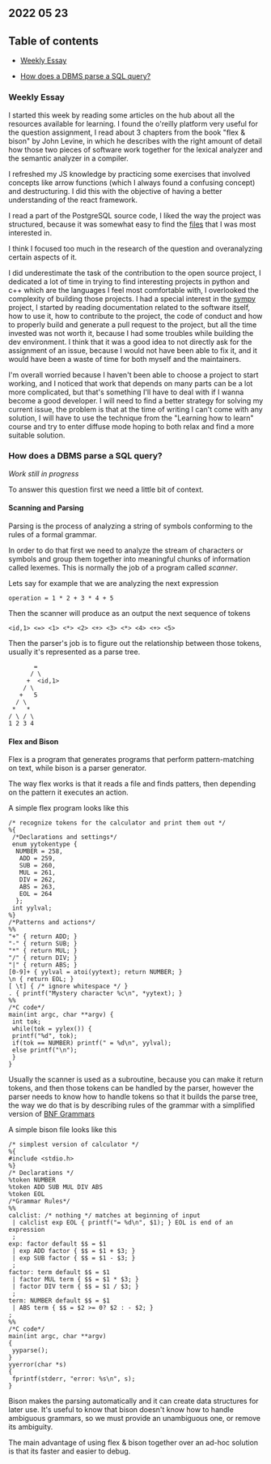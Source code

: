 ## 2022 05 23

## Table of contents

+ [Weekly Essay](#weekly-essay)

+ [How does a DBMS parse a SQL query?](#how-does-a-dbms-parse-a-sql-query)

### Weekly Essay

I started this week by reading some articles on the hub about all the resources available for learning. I found the o'reilly platform very useful for the question assignment, I read about 3 chapters from the book "flex & bison" by John Levine, in which he describes with the right amount of detail how those two pieces of software work together for the lexical analyzer and the semantic analyzer in a compiler.

I refreshed my JS knowledge by practicing some exercises that involved concepts like arrow functions (which I always found a confusing concept) and destructuring. I did this with the objective of having a better understanding of the react framework.

I read a part of the PostgreSQL source code, I liked the way the project was structured, because it was somewhat easy to find the [files](https://github.com/postgres/postgres/tree/master/src/backend/parser) that I was most interested in.

I think I focused too much in the research of the question and overanalyzing certain aspects of it.

I did underestimate the task of the contribution to the open source project, I dedicated a lot of time in trying to find interesting projects in python and c++ which are the languages I feel most comfortable with, I overlooked the complexity of building those projects. I had a special interest in the [sympy
](https://github.com/sympy/sympy) project, I started by reading documentation related to the software itself, how to use it, how to contribute to the project, the code of conduct and how to properly build and generate a pull request to the project, but all the time invested was not worth it, because I had some troubles while building the dev environment. I think that it was a good idea to not directly ask for the assignment of an issue, because I would not have been able to fix it, and it would have been a waste of time for both myself and the maintainers.

I'm overall worried because I haven't been able to choose a project to start working, and I noticed that work that depends on many parts can be a lot more complicated, but that's something I'll have to deal with if I wanna become a good developer. I will need to find a better strategy for solving my current issue, the problem is that at the time of writing I can't come with any solution, I will have to use the technique from the "Learning how to learn" course and try to enter diffuse mode hoping to both relax and find a more suitable solution.

### How does a DBMS parse a SQL query?

*Work still in progress*

To answer this question first we need a little bit of context.

#### Scanning and Parsing

Parsing is the process of analyzing a string of symbols conforming to the rules of a formal grammar.

In order to do that first we need to analyze the stream of characters or symbols and group them together into meaningful chunks of information called lexemes. This is normally the job of a program called *scanner*.

Lets say for example that we are analyzing the next expression

```
operation = 1 * 2 + 3 * 4 + 5
```

Then the scanner will produce as an output the next sequence of tokens

``` 
<id,1> <=> <1> <*> <2> <+> <3> <*> <4> <+> <5>
```

Then the parser's job is to figure out the relationship between those tokens, usually it's represented as a parse tree.

```    
       =
      / \
     +  <id,1>
    / \
   +   5
  / \
 *   *
/ \ / \
1 2 3 4 
```
#### Flex and Bison

Flex is a program that generates programs that perform pattern-matching on text, while bison is a parser generator.

The way flex works is that it reads a file and finds patters, then depending on the pattern it executes an action.

A simple flex program looks like this

```
/* recognize tokens for the calculator and print them out */
%{
 /*Declarations and settings*/
 enum yytokentype {
  NUMBER = 258,
   ADD = 259,
   SUB = 260,
   MUL = 261,
   DIV = 262,
   ABS = 263,
   EOL = 264
  };
 int yylval;
%}
/*Patterns and actions*/
%%
"+" { return ADD; }
"-" { return SUB; }
"*" { return MUL; }
"/" { return DIV; }
"|" { return ABS; }
[0-9]+ { yylval = atoi(yytext); return NUMBER; }
\n { return EOL; }
[ \t] { /* ignore whitespace */ }
. { printf("Mystery character %c\n", *yytext); }
%%
/*C code*/
main(int argc, char **argv) {
 int tok;
 while(tok = yylex()) {
 printf("%d", tok);
 if(tok == NUMBER) printf(" = %d\n", yylval);
 else printf("\n");
 }
}
```
Usually the scanner is used as a subroutine, because you can make it return tokens, and then those tokens can be handled by the parser, however the parser needs to know how to handle tokens so that it builds the parse tree, the way we do that is by describing rules of the grammar with a simplified version of [BNF Grammars](https://en.wikipedia.org/wiki/Backus%E2%80%93Naur_form)


A simple bison file looks like this

```
/* simplest version of calculator */
%{
#include <stdio.h>
%}
/* Declarations */
%token NUMBER
%token ADD SUB MUL DIV ABS
%token EOL
/*Grammar Rules*/
%%
calclist: /* nothing */ matches at beginning of input
 | calclist exp EOL { printf("= %d\n", $1); } EOL is end of an expression
 ;
exp: factor default $$ = $1
 | exp ADD factor { $$ = $1 + $3; }
 | exp SUB factor { $$ = $1 - $3; }
 ;
factor: term default $$ = $1
 | factor MUL term { $$ = $1 * $3; }
 | factor DIV term { $$ = $1 / $3; }
 ;
term: NUMBER default $$ = $1
 | ABS term { $$ = $2 >= 0? $2 : - $2; }
;
%%
/*C code*/
main(int argc, char **argv)
{
 yyparse();
}
yyerror(char *s)
{
 fprintf(stderr, "error: %s\n", s);
}
````
Bison makes the parsing automatically and it can create data structures for later use. It's useful to know that bison doesn't know how to handle ambiguous grammars, so we must provide an unambiguous one, or remove its ambiguity.

The main advantage of using flex & bison together over an ad-hoc solution is that its faster and easier to debug. 
